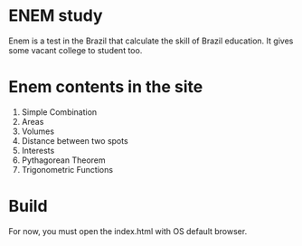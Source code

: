 # ENEM study

Enem is a test in the Brazil that calculate the skill of Brazil education. It gives some vacant college to student too.

# Enem contents in the site
1. Simple Combination
2. Areas
3. Volumes
4. Distance between two spots
5. Interests
6. Pythagorean Theorem
7. Trigonometric Functions

# Build

For now, you must open the index.html with OS default browser.